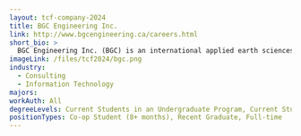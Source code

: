 ```yaml
---
layout: tcf-company-2024
title: BGC Engineering Inc.
link: http://www.bgcengineering.ca/careers.html
short_bio: >
  BGC Engineering Inc. (BGC) is an international applied earth sciences professional services firm. We are proud of our talented team of over 700 employees, spanning the fields of Engineering, Geoscience, Software, Geomatics, Data Science, Accounting, Administration, Health & Safety and Human Resources. Alongside our clients and industry partners, BGC works collaboratively as 'One Team', dedicated to solving the world's most critical applied earth science challenges. BGC has Canadian offices located in Vancouver, Victoria, Kamloops, Kelowna, Calgary, Edmonton, Toronto, Kingston, Ottawa, Sudbury, Fredericton, Halifax, and offices in Golden (Colorado), Santiago (Chile), Santo Domingo (Dominican Republic) and Brisbane (Australia).
imageLink: /files/tcf2024/bgc.png
industry:
  - Consulting
  - Information Technology
majors:
workAuth: All
degreeLevels: Current Students in an Undergraduate Program, Current Students in a Masters Program, Graduated with an Undergraduate Degree, Graduated with a Graduate Degree (Masters or Phd)
positionTypes: Co-op Student (8+ months), Recent Graduate, Full-time
---
```

